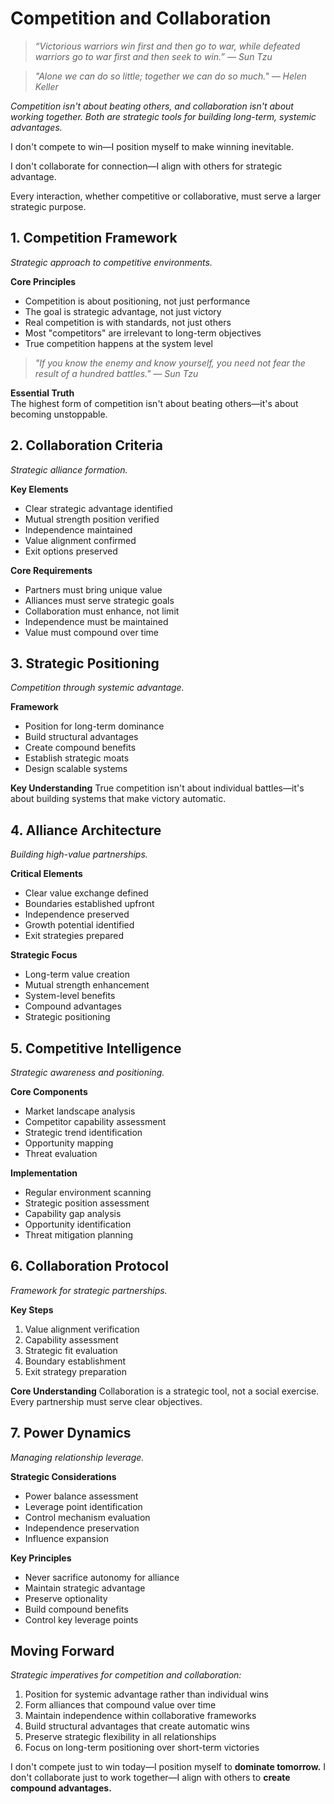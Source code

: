 # Competition and Collaboration

> *“Victorious warriors win first and then go to war, while defeated warriors go to war first and then seek to win.” — Sun Tzu*

> *"Alone we can do so little; together we can do so much." — Helen Keller*

*Competition isn't about beating others, and collaboration isn't about working together. Both are strategic tools for building long-term, systemic advantages.*

I don't compete to win—I position myself to make winning inevitable.

I don't collaborate for connection—I align with others for strategic advantage.

Every interaction, whether competitive or collaborative, must serve a larger strategic purpose.

## 1. Competition Framework

*Strategic approach to competitive environments.*

**Core Principles**
- Competition is about positioning, not just performance
- The goal is strategic advantage, not just victory
- Real competition is with standards, not just others
- Most "competitors" are irrelevant to long-term objectives
- True competition happens at the system level

> *"If you know the enemy and know yourself, you need not fear the result of a hundred battles." — Sun Tzu*

**Essential Truth**  
The highest form of competition isn't about beating others—it's about becoming unstoppable.

## 2. Collaboration Criteria

*Strategic alliance formation.*

**Key Elements**
- Clear strategic advantage identified
- Mutual strength position verified
- Independence maintained
- Value alignment confirmed
- Exit options preserved

**Core Requirements**
- Partners must bring unique value
- Alliances must serve strategic goals
- Collaboration must enhance, not limit
- Independence must be maintained
- Value must compound over time

## 3. Strategic Positioning

*Competition through systemic advantage.*

**Framework**
- Position for long-term dominance
- Build structural advantages
- Create compound benefits
- Establish strategic moats
- Design scalable systems

**Key Understanding**
True competition isn't about individual battles—it's about building systems that make victory automatic.

## 4. Alliance Architecture

*Building high-value partnerships.*

**Critical Elements**
- Clear value exchange defined
- Boundaries established upfront
- Independence preserved
- Growth potential identified
- Exit strategies prepared

**Strategic Focus**
- Long-term value creation
- Mutual strength enhancement
- System-level benefits
- Compound advantages
- Strategic positioning

## 5. Competitive Intelligence

*Strategic awareness and positioning.*

**Core Components**
- Market landscape analysis
- Competitor capability assessment
- Strategic trend identification
- Opportunity mapping
- Threat evaluation

**Implementation**
- Regular environment scanning
- Strategic position assessment
- Capability gap analysis
- Opportunity identification
- Threat mitigation planning

## 6. Collaboration Protocol

*Framework for strategic partnerships.*

**Key Steps**
1. Value alignment verification
2. Capability assessment
3. Strategic fit evaluation
4. Boundary establishment
5. Exit strategy preparation

**Core Understanding**
Collaboration is a strategic tool, not a social exercise. Every partnership must serve clear objectives.

## 7. Power Dynamics

*Managing relationship leverage.*

**Strategic Considerations**
- Power balance assessment
- Leverage point identification
- Control mechanism evaluation
- Independence preservation
- Influence expansion

**Key Principles**
- Never sacrifice autonomy for alliance
- Maintain strategic advantage
- Preserve optionality
- Build compound benefits
- Control key leverage points

## Moving Forward

*Strategic imperatives for competition and collaboration:*

1. Position for systemic advantage rather than individual wins
2. Form alliances that compound value over time
3. Maintain independence within collaborative frameworks
4. Build structural advantages that create automatic wins
5. Preserve strategic flexibility in all relationships
6. Focus on long-term positioning over short-term victories

I don't compete just to win today—I position myself to **dominate tomorrow.** I don't collaborate just to work together—I align with others to **create compound advantages.**